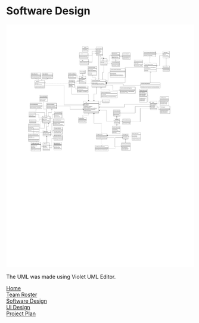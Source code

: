 # Software Design

<img src="UML/uml_diagram_final.pdf">

The UML was made using Violet UML Editor.

[Home](README.md)  
[Team Roster](TEAMROSTER.md)  
[Software Design](SOFTWAREDESIGN.md)  
[UI Design](UIDESIGN.md)  
[Project Plan](PROJECTPLAN.md) 